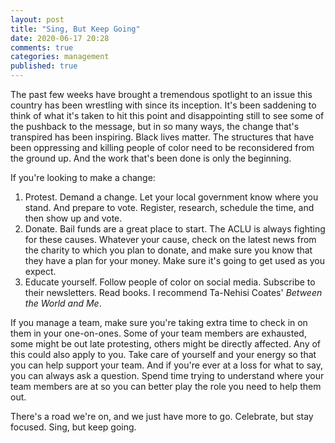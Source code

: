 ```yaml
---
layout: post
title: "Sing, But Keep Going"
date: 2020-06-17 20:28
comments: true
categories: management
published: true
---
```

The past few weeks have brought a tremendous spotlight to an issue this country has been wrestling with since its inception. It's been saddening to think of what it's taken to hit this point and disappointing still to see some of the pushback to the message, but in so many ways, the change that's transpired has been inspiring. Black lives matter. The structures that have been oppressing and killing people of color need to be reconsidered from the ground up. And the work that's been done is only the beginning.

If you're looking to make a change:
1. Protest. Demand a change. Let your local government know where you stand. And prepare to vote. Register, research, schedule the time, and then show up and vote.
2. Donate. Bail funds are a great place to start. The ACLU is always fighting for these causes. Whatever your cause, check on the latest news from the charity to which you plan to donate, and make sure you know that they have a plan for your money. Make sure it's going to get used as you expect.
3. Educate yourself. Follow people of color on social media. Subscribe to their newsletters. Read books. I recommend Ta-Nehisi Coates' _Between the World and Me_.

If you manage a team, make sure you're taking extra time to check in on them in your one-on-ones. Some of your team members are exhausted, some might be out late protesting, others might be directly affected. Any of this could also apply to you. Take care of yourself and your energy so that you can help support your team. And if you're ever at a loss for what to say, you can always ask a question. Spend time trying to understand where your team members are at so you can better play the role you need to help them out.

There's a road we're on, and we just have more to go. Celebrate, but stay focused. Sing, but keep going.
